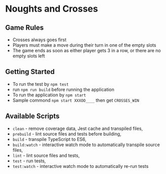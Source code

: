 # Noughts and Crosses

## Game Rules

- Crosses always goes first
- Players must make a move during their turn in one of the empty slots
- The game ends as soon as either player gets 3 in a row, or there are no empty slots left

## Getting Started

- To run the test by `npm test`
- run `npm run build` before running the application
- To run the application by `npm start`
- Sample commond `npm start XXXOO____` then get `CROSSES_WIN`

## Available Scripts

- `clean` - remove coverage data, Jest cache and transpiled files,
- `prebuild` - lint source files and tests before building,
- `build` - transpile TypeScript to ES6,
- `build:watch` - interactive watch mode to automatically transpile source files,
- `lint` - lint source files and tests,
- `test` - run tests,
- `test:watch` - interactive watch mode to automatically re-run tests
